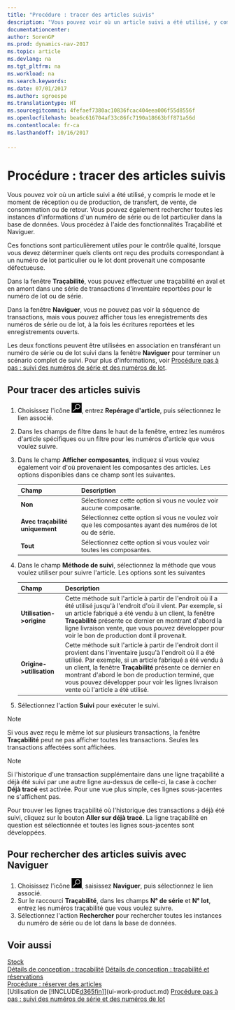 ```yaml
---
title: "Procédure : tracer des articles suivis"
description: "Vous pouvez voir où un article suivi a été utilisé, y compris le mode et le moment de réception ou de production, de transfert, de vente, de consommation ou de retour. Vous pouvez également rechercher toutes les instances d'informations d'un numéro de série ou de lot particulier dans la base de données. Vous procédez à l'aide des fonctionnalités Traçabilité et Naviguer."
documentationcenter: 
author: SorenGP
ms.prod: dynamics-nav-2017
ms.topic: article
ms.devlang: na
ms.tgt_pltfrm: na
ms.workload: na
ms.search.keywords: 
ms.date: 07/01/2017
ms.author: sgroespe
ms.translationtype: HT
ms.sourcegitcommit: 4fefaef7380ac10836fcac404eea006f55d8556f
ms.openlocfilehash: bea6c616704af33c86fc7190a18663bff871a56d
ms.contentlocale: fr-ca
ms.lasthandoff: 10/16/2017

---
```

# <a name="how-to-trace-item-tracked-items"></a>Procédure : tracer des articles suivis
Vous pouvez voir où un article suivi a été utilisé, y compris le mode et le moment de réception ou de production, de transfert, de vente, de consommation ou de retour. Vous pouvez également rechercher toutes les instances d'informations d'un numéro de série ou de lot particulier dans la base de données. Vous procédez à l'aide des fonctionnalités Traçabilité et Naviguer.  

 Ces fonctions sont particulièrement utiles pour le contrôle qualité, lorsque vous devez déterminer quels clients ont reçu des produits correspondant à un numéro de lot particulier ou le lot dont provenait une composante défectueuse.  

 Dans la fenêtre **Traçabilité**, vous pouvez effectuer une traçabilité en aval et en amont dans une série de transactions d'inventaire reportées pour le numéro de lot ou de série.  

 Dans la fenêtre **Naviguer**, vous ne pouvez pas voir la séquence de transactions, mais vous pouvez afficher tous les enregistrements des numéros de série ou de lot, à la fois les écritures reportées et les enregistrements ouverts.  

 Les deux fonctions peuvent être utilisées en association en transférant un numéro de série ou de lot suivi dans la fenêtre **Naviguer** pour terminer un scénario complet de suivi. Pour plus d'informations, voir [Procédure pas à pas : suivi des numéros de série et des numéros de lot](walkthrough-tracing-serial-lot-numbers.md).  

## <a name="to-trace-item-tracked-items"></a>Pour tracer des articles suivis  

1.  Choisissez l'icône ![Page ou rapport pour la recherche](media/ui-search/search_small.png "icône Page ou rapport pour la recherche"), entrez **Repérage d'article**, puis sélectionnez le lien associé.  
2.  Dans les champs de filtre dans le haut de la fenêtre, entrez les numéros d'article spécifiques ou un filtre pour les numéros d'article que vous voulez suivre.  
3.  Dans le champ **Afficher composantes**, indiquez si vous voulez également voir d'où provenaient les composantes des articles. Les options disponibles dans ce champ sont les suivantes.  

    |Champ|Description|  
    |----------------------------------|---------------------------------------|  
    |**Non**|Sélectionnez cette option si vous ne voulez voir aucune composante.|  
    |**Avec traçabilité uniquement**|Sélectionnez cette option si vous ne voulez voir que les composantes ayant des numéros de lot ou de série.|  
    |**Tout**|Sélectionnez cette option si vous voulez voir toutes les composantes.|  

4.  Dans le champ **Méthode de suivi**, sélectionnez la méthode que vous voulez utiliser pour suivre l'article. Les options sont les suivantes  

    |Champ|Description|  
    |----------------------------------|---------------------------------------|  
    |**Utilisation->origine**|Cette méthode suit l'article à partir de l'endroit où il a été utilisé jusqu'à l'endroit d'où il vient. Par exemple, si un article fabriqué a été vendu à un client, la fenêtre **Traçabilité** présente ce dernier en montrant d'abord la ligne livraison vente, que vous pouvez développer pour voir le bon de production dont il provenait.|  
    |**Origine->utilisation**|Cette méthode suit l'article à partir de l'endroit dont il provient dans l'inventaire jusqu'à l'endroit où il a été utilisé. Par exemple, si un article fabriqué a été vendu à un client, la fenêtre **Traçabilité** présente ce dernier en montrant d'abord le bon de production terminé, que vous pouvez développer pour voir les lignes livraison vente où l'article a été utilisé.|  

5.  Sélectionnez l'action **Suivi** pour exécuter le suivi.  

> [!NOTE]  
>  Si vous avez reçu le même lot sur plusieurs transactions, la fenêtre **Traçabilité** peut ne pas afficher toutes les transactions. Seules les transactions affectées sont affichées.  

> [!NOTE]  
>  Si l'historique d'une transaction supplémentaire dans une ligne traçabilité a déjà été suivi par une autre ligne au-dessus de celle-ci, la case à cocher **Déjà tracé** est activée. Pour une vue plus simple, ces lignes sous-jacentes ne s'affichent pas.  
>   
>  Pour trouver les lignes traçabilité où l'historique des transactions a déjà été suivi, cliquez sur le bouton **Aller sur déjà tracé**. La ligne traçabilité en question est sélectionnée et toutes les lignes sous-jacentes sont développées.  

## <a name="to-find-item-tracked-items-with-navigate"></a>Pour rechercher des articles suivis avec Naviguer  

1.  Choisissez l'icône ![Page ou rapport pour la recherche](media/ui-search/search_small.png "icône Page ou rapport pour la recherche"), saisissez **Naviguer**, puis sélectionnez le lien associé.  
2.  Sur le raccourci **Traçabilité**, dans les champs **N° de série** et **N° lot**, entrez les numéros traçabilité que vous voulez suivre.  
3.  Sélectionnez l'action **Rechercher** pour rechercher toutes les instances du numéro de série ou de lot dans la base de données.  

## <a name="see-also"></a>Voir aussi  
[Stock](inventory-manage-inventory.md)  
[Détails de conception : traçabilité](design-details-item-tracking.md)
[Détails de conception : traçabilité et réservations](design-details-item-tracking-and-reservations.md)  
[Procédure : réserver des articles](inventory-how-to-reserve-items.md)  
[Utilisation de [!INCLUDE[d365fin](includes/d365fin_md.md)]](ui-work-product.md)
[Procédure pas à pas : suivi des numéros de série et des numéros de lot](walkthrough-tracing-serial-lot-numbers.md)

